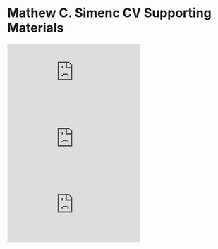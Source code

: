 # Mathew C. Simenc CV Supporting Materials
![](https://github.com/mcsimenc/cvmaterials.io/blob/master/doc/Coursera_Certificate_v1-9706361910114_BioinformaticsAlgorithmsI_first_offering.pdf)
![](https://github.com/mcsimenc/cvmaterials.io/blob/master/doc/Coursera_Certificate_v1-9714701910114_DiscreteOptimization.pdf)
![](https://github.com/mcsimenc/cvmaterials.io/blob/master/doc/Coursera_Certificate_v1-9717601910114_ComputingForDataAnalysis.pdf)
